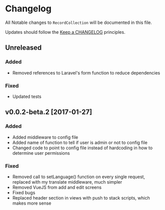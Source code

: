 # Changelog

All Notable changes to `RecordCollection` will be documented in this file.

Updates should follow the [Keep a CHANGELOG](http://keepachangelog.com/) principles.

## Unreleased
### Added
- Removed references to Laravel's form function to reduce dependencies

### Fixed
- Updated tests

## v0.0.2-beta.2 [2017-01-27]

### Added
- Added middleware to config file
- Added name of function to tell if user is admin or not to config file
- Changed code to point to config file instead of hardcoding in how to determine user permissions

### Fixed
- Removed call to setLanguage() function on every single request, replaced with my translate middleware, much simpler
- Removed VueJS from add and edit screens
- Fixed bugs
- Replaced header section in views with push to stack scripts, which makes more sense